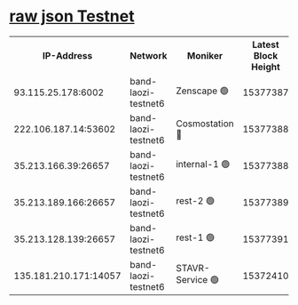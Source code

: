 
[raw json Testnet](https://rpc-check.bandt.stavr.tech/bandt/rpcbandt_result.json)
=

<table><tr><th>IP-Address</th><th>Network</th><th>Moniker</th><th>Latest Block Height</th><th>Earliest Block Height</th><th>Catching Up</th><th>Tx Index</th><th>Voting Power</th><th>Scan Time</th></tr><tr><td>93.115.25.178:6002</td><td>band-laozi-testnet6</td><td>Zenscape 🟢</td><td>15377387</td><td>12460001</td><td>False</td><td>on</td><td>0</td><td>2024-01-30T22:53:09.351248215UTC</td></tr><tr><td>222.106.187.14:53602</td><td>band-laozi-testnet6</td><td>Cosmostation 🔴</td><td>15377388</td><td>13177501</td><td>False</td><td>on</td><td>2203623</td><td>2024-01-30T22:53:11.060760501UTC</td></tr><tr><td>35.213.166.39:26657</td><td>band-laozi-testnet6</td><td>internal-1 🟢</td><td>15377388</td><td>15277388</td><td>False</td><td>on</td><td>0</td><td>2024-01-30T22:53:11.966146010UTC</td></tr><tr><td>35.213.189.166:26657</td><td>band-laozi-testnet6</td><td>rest-2 🟢</td><td>15377389</td><td>15277389</td><td>False</td><td>on</td><td>0</td><td>2024-01-30T22:53:12.880173116UTC</td></tr><tr><td>35.213.128.139:26657</td><td>band-laozi-testnet6</td><td>rest-1 🟢</td><td>15377391</td><td>15277391</td><td>False</td><td>on</td><td>0</td><td>2024-01-30T22:53:17.937500671UTC</td></tr><tr><td>135.181.210.171:14057</td><td>band-laozi-testnet6</td><td>STAVR-Service 🟢</td><td>15372410</td><td>15322501</td><td>False</td><td>on</td><td>0</td><td>2024-01-30T22:53:09.695468976UTC</td></tr></table>
